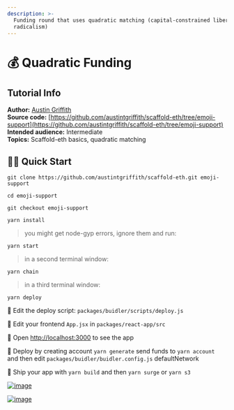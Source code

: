 ```yaml
---
description: >-
  Funding round that uses quadratic matching (capital-constrained liberal
  radicalism)
---
```


# 💰 Quadratic Funding

## Tutorial Info

**Author:** [Austin Griffith](https://github.com/austintgriffith)  
**Source code:** [https://github.com/austintgriffith/scaffold-eth/tree/emoji-support](https://github.com/austintgriffith/scaffold-eth/tree/emoji-support)  
**Intended audience:** Intermediate  
**Topics:** Scaffold-eth basics, quadratic matching

## 🏃‍♀️ Quick Start

```text
git clone https://github.com/austintgriffith/scaffold-eth.git emoji-support

cd emoji-support

git checkout emoji-support
```

```text
yarn install
```

> you might get node-gyp errors, ignore them and run:

```text
yarn start
```

> in a second terminal window:

```text
yarn chain
```

> in a third terminal window:

```text
yarn deploy
```

🔏 Edit the deploy script: `packages/buidler/scripts/deploy.js`

📝 Edit your frontend `App.jsx` in `packages/react-app/src`

📱 Open [http://localhost:3000](http://localhost:3000/) to see the app

📡 Deploy by creating account `yarn generate` send funds to `yarn account` and then edit `packages/buidler/buidler.config.js` defaultNetwork

🚢 Ship your app with `yarn build` and then `yarn surge` or `yarn s3`

[![image](https://user-images.githubusercontent.com/2653167/98257948-85038a80-1f3d-11eb-8cfc-1fc9f89104ac.png)](https://user-images.githubusercontent.com/2653167/98257948-85038a80-1f3d-11eb-8cfc-1fc9f89104ac.png)

[![image](https://user-images.githubusercontent.com/2653167/98258057-a2385900-1f3d-11eb-9cc0-ad50621fbc58.png)](https://user-images.githubusercontent.com/2653167/98258057-a2385900-1f3d-11eb-9cc0-ad50621fbc58.png)

